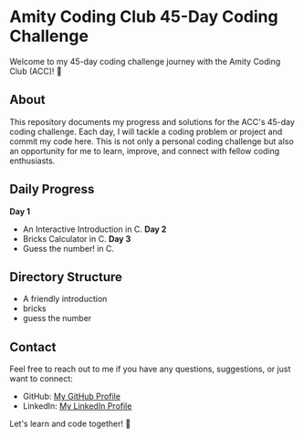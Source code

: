 # Amity Coding Club 45-Day Coding Challenge

Welcome to my 45-day coding challenge journey with the Amity Coding Club (ACC)! 🚀

## About

This repository documents my progress and solutions for the ACC's 45-day coding challenge. Each day, I will tackle a coding problem or project and commit my code here. This is not only a personal coding challenge but also an opportunity for me to learn, improve, and connect with fellow coding enthusiasts.

## Daily Progress

  **Day 1**
  - An Interactive Introduction in C.
  **Day 2**
  - Bricks Calculator in C.
  **Day 3**
  - Guess the number! in C.

## Directory Structure

 - A friendly introduction
 - bricks
 - guess the number

## Contact

Feel free to reach out to me if you have any questions, suggestions, or just want to connect:

- GitHub: [My GitHub Profile](https://github.com/N4171k)
- LinkedIn: [My LinkedIn Profile](https://www.linkedin.com/in/iamnaitik)

Let's learn and code together! 🌟
